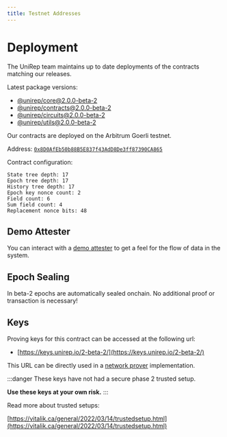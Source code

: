 ```yaml
---
title: Testnet Addresses
---
```


# Deployment

The UniRep team maintains up to date deployments of the contracts matching our releases.

Latest package versions:
- [@unirep/core@2.0.0-beta-2](https://www.npmjs.com/package/@unirep/core/v/2.0.0-beta-2)
- [@unirep/contracts@2.0.0-beta-2](https://www.npmjs.com/package/@unirep/contracts/v/2.0.0-beta-2)
- [@unirep/circuits@2.0.0-beta-2](https://www.npmjs.com/package/@unirep/circuits/v/2.0.0-beta-2)
- [@unirep/utils@2.0.0-beta-2](https://www.npmjs.com/package/@unirep/utils/v/2.0.0-beta-2)

Our contracts are deployed on the Arbitrum Goerli testnet.

Address: [`0x8D0AfEb50b88B5E837f43AdD8De3ff87390CA865`](https://goerli.arbiscan.io/address/0x8D0AfEb50b88B5E837f43AdD8De3ff87390CA865)

Contract configuration:

```
State tree depth: 17
Epoch tree depth: 17
History tree depth: 17
Epoch key nonce count: 2
Field count: 6
Sum field count: 4
Replacement nonce bits: 48
```

## Demo Attester

You can interact with a [demo attester](https://demo.unirep.io) to get a feel for the flow of data in the system.

## Epoch Sealing

In beta-2 epochs are automatically sealed onchain. No additional proof or transaction is necessary!

## Keys

Proving keys for this contract can be accessed at the following url:
- [https://keys.unirep.io/2-beta-2/](https://keys.unirep.io/2-beta-2/)

This URL can be directly used in a [network prover](circuits-api/network-prover) implementation.

:::danger
These keys have not had a secure phase 2 trusted setup.

**Use these keys at your own risk.**
:::

Read more about trusted setups:

[https://vitalik.ca/general/2022/03/14/trustedsetup.html](https://vitalik.ca/general/2022/03/14/trustedsetup.html)

